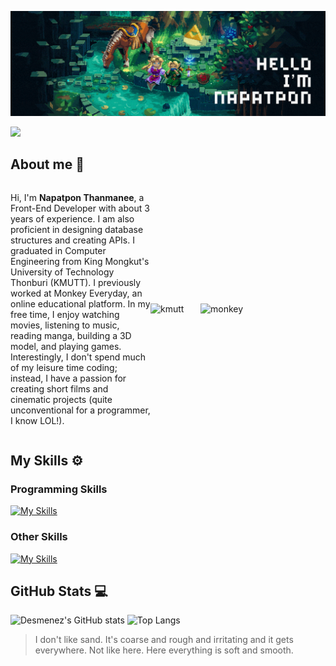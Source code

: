 ![Banner](https://github.com/Desmenez/Desmenez/blob/main/banner.gif)

![](https://komarev.com/ghpvc/?username=Desmenez&style=for-the-badge)

<div>
<h2>About me 👋</h2>

<div style="display: flex; align-items: center;">
  <div style="flex: 1;">
    <p>
      Hi, I'm <strong>Napatpon Thanmanee</strong>, a Front-End Developer with about 3 years of experience. I am also proficient in designing database structures and creating APIs. I graduated in Computer Engineering from King Mongkut's University of Technology Thonburi (KMUTT). I previously worked at Monkey Everyday, an online educational platform. In my free time, I enjoy watching movies, listening to music, reading manga, building a 3D model, and playing games. Interestingly, I don't spend much of my leisure time coding; instead, I have a passion for creating short films and cinematic projects (quite unconventional for a programmer, I know LOL!).
    </p>
  </div>
  <div style="display: flex;">
      <img src="https://qao.kmutt.ac.th/wp-content/uploads/2024/05/PuiKqn_N_400x400.jpg" alt="kmutt" width="80px">
      <img src="https://monkeyeveryday.com/shared/image/logo/monkeyeveryday.svg" alt="monkey" width="200px" >
  </div>
</div>
</div>

<h2>My Skills ⚙️</h2>
<h3>Programming Skills</h3>

[![My Skills](https://skillicons.dev/icons?i=js,html,css,bootstrap,cloudflare,docker,gcp,git,graphql,kubernetes,materialui,mongodb,nestjs,nextjs,nodejs,npm,pnpm,postgres,postman,prisma,py,react,redis,remix,sass,tailwind,terraform,ts,wordpress)](https://skillicons.dev)

<h3>Other Skills</h3>

[![My Skills](https://skillicons.dev/icons?i=ae,blender,figma,ps,pr)](https://skillicons.dev)

<h2>GitHub Stats 💻</h2>

![Desmenez's GitHub stats](https://github-readme-stats-git-master-desmenezs-projects.vercel.app/api?username=Desmenez&count_private=true&show_icons=true&theme=gotham)
![Top Langs](https://github-readme-stats.vercel.app/api/top-langs/?username=Desmenez&layout=compact)

> I don't like sand. It's coarse and rough and irritating and it gets everywhere. Not like here. Here everything is soft and smooth.
